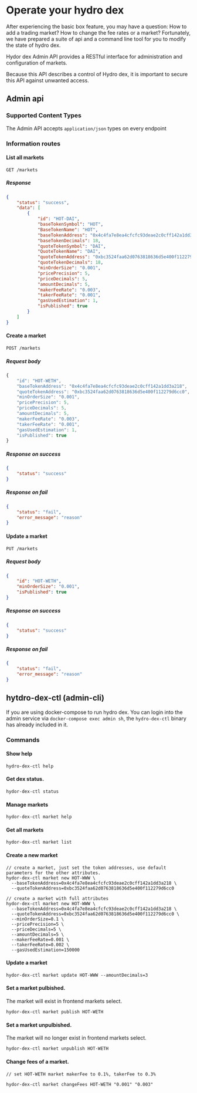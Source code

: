 # Operate your hydro dex

After experiencing the basic box feature, you may have a question: How to add a trading market? How to change the fee rates or a market? Fortunately, we have prepared a suite of api and a command line tool for you to modify the state of hydro dex.

Hydor dex Admin API provides a RESTful interface for administration and configuration of markets.

Because this API describes a control of Hydro dex, it is important to secure this API against unwanted access. 

## Admin api

### Supported Content Types

The Admin API accepts `application/json` types on every endpoint

### Information routes

#### List all markets

```
GET /markets
```

##### Response

```json
{	
	"status": "success",
	"data": [
		{
			"id": "HOT-DAI",
			"baseTokenSymbol": "HOT",
			"BaseTokenName": "HOT",
			"baseTokenAddress": "0x4c4fa7e8ea4cfcfc93deae2c0cff142a1dd3a218",
			"baseTokenDecimals": 18,
			"quoteTokenSymbol": "DAI",
			"QuoteTokenName": "DAI",
			"quoteTokenAddress": "0xbc3524faa62d0763818636d5e400f112279d6cc0",
			"quoteTokenDecimals": 18,
			"minOrderSize": "0.001",
			"pricePrecision": 5,
			"priceDecimals": 5,
			"amountDecimals": 5,
			"makerFeeRate": "0.003",
			"takerFeeRate": "0.001",
			"gasUsedEstimation": 1,
			"isPublished": true
		}
	]
}
```

#### Create a market

```
POST /markets
```

##### Request body

```js
{
	"id": "HOT-WETH",                                                  // required
	"baseTokenAddress": "0x4c4fa7e8ea4cfcfc93deae2c0cff142a1dd3a218",  // required
	"quoteTokenAddress": "0xbc3524faa62d0763818636d5e400f112279d6cc0", // required
	"minOrderSize": "0.001",                                           // optional default 0.01
	"pricePrecision": 5,                                               // optional default 5
	"priceDecimals": 5,                                                // optional default 5
	"amountDecimals": 5,                                               // optional default 5
	"makerFeeRate": "0.003",                                           // optional default 0.003
	"takerFeeRate": "0.001",                                           // optional default 0.001
	"gasUsedEstimation": 1,                                            // optional default 190000
	"isPublished": true                                                // optional default false
}
```

##### Response on success

```json
{
	"status": "success"
}
```

##### Response on fail

```json
{
	"status": "fail",
	"error_message": "reason"
}
```

#### Update a market

```
PUT /markets
```

##### Request body

```json
{
	"id": "HOT-WETH",
	"minOrderSize": "0.001",
	"isPublished": true
}
```

##### Response on success

```json
{
	"status": "success"
}
```

##### Response on fail

```json
{
	"status": "fail",
	"error_message": "reason"
}
```


## hytdro-dex-ctl (admin-cli)

If you are using docker-compose to run hydro dex. You can login into the admin service via `docker-compose exec admin sh`, the `hydro-dex-ctl` binary has already included in it.

### Commands

#### Show help

```
hydro-dex-ctl help
```

#### Get dex status.

```
hydor-dex-ctl status
```

#### Manage markets

```
hydor-dex-ctl market help
```

#### Get all markets
```
hydor-dex-ctl market list
```

#### Create a new market

```
// create a market, just set the token addresses, use default parameters for the other attributes.
hydor-dex-ctl market new HOT-WWW \
  --baseTokenAddress=0x4c4fa7e8ea4cfcfc93deae2c0cff142a1dd3a218 \
  --quoteTokenAddress=0xbc3524faa62d0763818636d5e400f112279d6cc0

// create a market with full attributes
hydor-dex-ctl market new HOT-WWW \
  --baseTokenAddress=0x4c4fa7e8ea4cfcfc93deae2c0cff142a1dd3a218 \
  --quoteTokenAddress=0xbc3524faa62d0763818636d5e400f112279d6cc0 \
  --minOrderSize=0.1 \
  --pricePrecision=5 \
  --priceDecimals=5 \
  --amountDecimals=5 \
  --makerFeeRate=0.001 \
  --takerFeeRate=0.002 \
  --gasUsedEstimation=150000

```

#### Update a market

```
hydor-dex-ctl market update HOT-WWW --amountDecimals=3
```

#### Set a market pulbished. 

The market will exist in frontend markets select.

```
hydor-dex-ctl market publish HOT-WETH
```

#### Set a market unpulbished. 

The market will no longer exist in frontend markets select.

```
hydor-dex-ctl market unpublish HOT-WETH

```
#### Change fees of a market.

```
// set HOT-WETH market makerFee to 0.1%, takerFee to 0.3%

hydor-dex-ctl market changeFees HOT-WETH "0.001" "0.003"
```
